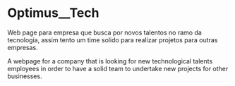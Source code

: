 ﻿# Optimus__Tech

Web page para empresa que busca por novos talentos no ramo da tecnologia, assim tento um time solido para realizar projetos para outras empresas.

A webpage for a company that is looking for new technological talents employees in order to have a solid team to undertake new projects for other businesses.
